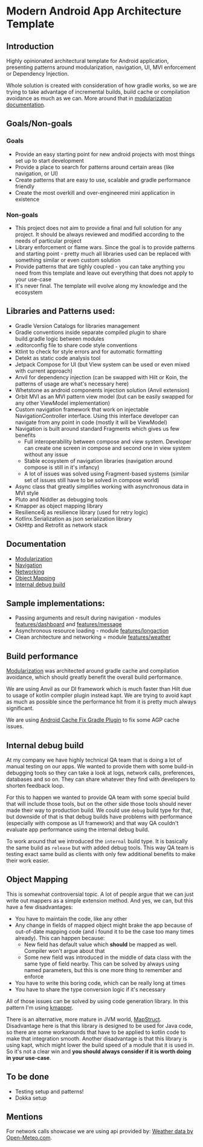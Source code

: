 # Modern Android App Architecture Template

## Introduction

Highly opinionated architectural template for Android application, presenting patterns around modularization, navigation, UI, MVI enforcement or Dependency Injection.

Whole solution is created with consideration of how gradle works, so we are trying to take advantage of incremental builds, build cache or compilation avoidance as much as we can. More around that in [modularization documentation](./MODULARIZATION.md).

## Goals/Non-goals

### Goals

- Provide an easy starting point for new android projects with most things set up to start development
- Provide a place to search for patterns around certain areas (like navigation, or UI)
- Create patterns that are easy to use, scalable and gradle performance friendly
- Create the most overkill and over-engineered mini application in existence

### Non-goals

- This project does not aim to provide a final and full solution for any project. It should be always reviewed and modified according to the needs of particular project
- Library enforcement or flame wars. Since the goal is to provide patterns and starting point - pretty much all libraries used can be replaced with something similar or even custom solution
- Provide patterns that are tighly coupled - you can take anything you need from this template and leave out everything that does not apply to your use-case
- It's never final. The template will evolve along my knowledge and the ecosystem

## Libraries and Patterns used:

- Gradle Version Catalogs for libraries management
- Gradle conventions inside separate compiled plugin to share build.gradle logic between modules
- .editorconfig file to share code style conventions
- Ktlint to check for style errors and for automatic formatting
- Detekt as static code analysis tool
- Jetpack Compose for UI (but View system can be used or even mixed with current approach)
- Anvil for dependency injection (can be swapped with Hilt or Koin, the patterns of usage are what's necessary here)
- Whetstone as android components injection solution (Anvil extension)
- Orbit MVI as an MVI pattern view model (but can be easily swapped for any other ViewModel implementation)
- Custom navigation framework that work on injectable NavigationController interface. Using this
  interface developer can navigate from any point in code (mostly it will be ViewModel)
- Navigation is built around standard Fragments which gives us few benefits
  - Full interoperability between compose and view system. Developer can create one screen in compose and second one in view system without any issue
  - Stable ecosystem of navigation libraries (navigation around compose is still in it's infancy)
  - A lot of issues was solved using Fragment-based systems (similar set of issues still have to be solved in compose world)
- Async class that greatly simplifies working with asynchronous data in MVI style
- Pluto and Niddler as debugging tools
- Kmapper as object mapping library
- Resilience4j as resilience library (used for retry logic)
- Kotlinx.Serialization as json serialization library
- OkHttp and Retrofit as network stack

## Documentation

- [Modularization](./MODULARIZATION.md)
- [Navigation](./core/navigation/README.md)
- [Networking](./core/networking/README.md)
- [Object Mapping](#object-mapping)
- [Internal debug build](#internal-debug-build)

## Sample implementations:

- Passing arguments and result during navigation - modules [features/dashboard](./features/dashboard/impl/src/main/java/pl/jsyty/architecturetemplate/feature/dashboard/impl)
and [features/message](./features/message/impl/src/main/java/pl/jsyty/architecturetemplate/feature/message/impl)
- Asynchronous resource loading - module [features/longaction](./features/longaction/impl/src/main/java/pl/jsyty/architecturetemplate/feature/longaction/impl)
- Clean architecture and networking = module [features/weather](./features/weather/impl/src/main/java/pl/jsyty/architecturetemplate/feature/weather/impl)

## Build performance

[Modularization](./MODULARIZATION.md) was architected around gradle cache and compilation avoidance, which should greatly benefit the overall build performance.

We are using Anvil as our DI framework which is much faster than Hilt due to usage of kotlin compiler plugin instead kapt. We are trying to avoid kapt as much as possible since the performance hit from it is pretty much always significant.

We are using [Android Cache Fix Gradle Plugin](https://github.com/gradle/android-cache-fix-gradle-plugin) to fix some AGP cache issues.

## Internal debug build

At my company we have highly technical QA team that is doing a lot of manual testing on our apps. We wanted to provide them with
some build-in debugging tools so they can take a look at logs, network calls, preferences, databases and so on. They can share
whatever they find with developers to shorten feedback loop.

For this to happen we wanted to provide QA team with some special build that will include those tools, but on the other side those
tools should never made their way to production build. We could use `debug` build type for that, but downside of that is that
debug builds have problems with performance (especially with compose as UI framework) and that way QA couldn't evaluate app performance
using the internal debug build.

To work around that we introduced the `internal` build type. It is basically the same build as `release` but with added debug tools.
This way QA team is testing exact same build as clients with only few additional benefits to make their work easier.

## Object Mapping

This is somewhat controversial topic. A lot of people argue that we can just write out mappers as a simple extension method. And yes, we can,
but this have a few disadvantages:

- You have to maintain the code, like any other
- Any change in fields of mapped object might brake the app because of out-of-date mapping code (and i found it to be the case too many times already). This can happen because:
  - New field has default value which **should** be mapped as well. Compiler won't argue about that
  - Some new field was introduced in the middle of data class with the same type of field nearby. This can be solved by always using named parameters, but this is one more thing to remember and enforce
- You have to write this boring code, which can be really long at times
- You have to share the type conversion logic if it's necessary

All of those issues can be solved by using code generation library. In this pattern I'm using [kmapper](https://github.com/s0nicyouth/kmapper).

There is an alternative, more mature in JVM world, [MapStruct](https://mapstruct.org/).
Disadvantage here is that this library is designed to be used for Java code, so there are some workarounds that have to be applied to kotlin code to make that integration smooth.
Another disadvantage is that this library is using kapt, which might lower the build speed of a module that it is used in.
So it's not a clear win and **you should always consider if it is worth doing in your use-case**.

## To be done

- Testing setup and patterns!
- Dokka setup

## Mentions

For network calls showcase we are using api provided by: [Weather data by Open-Meteo.com](https://open-meteo.com/).
